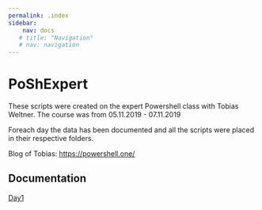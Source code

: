 ```yaml
---
permalink: .index
sidebar: 
    nav: docs
   # title: "Navigation"
   # nav: navigation
---
```

# PoShExpert
These scripts were created on the expert Powershell class with Tobias Weltner. 
The course was from 05.11.2019 - 07.11.2019 

Foreach day the data has been documented and all the scripts were placed in their respective folders. 

Blog of Tobias: 
https://powershell.one/

## Documentation
[Day1](/day1)
